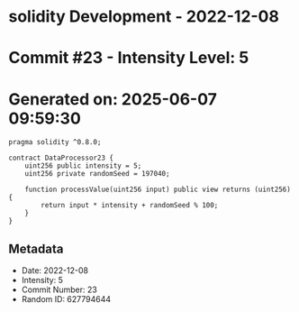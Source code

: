 ﻿# solidity Development - 2022-12-08
# Commit #23 - Intensity Level: 5
# Generated on: 2025-06-07 09:59:30
```solidity
pragma solidity ^0.8.0;

contract DataProcessor23 {
    uint256 public intensity = 5;
    uint256 private randomSeed = 197040;

    function processValue(uint256 input) public view returns (uint256) {
        return input * intensity + randomSeed % 100;
    }
}
```
## Metadata
- Date: 2022-12-08
- Intensity: 5
- Commit Number: 23
- Random ID: 627794644
